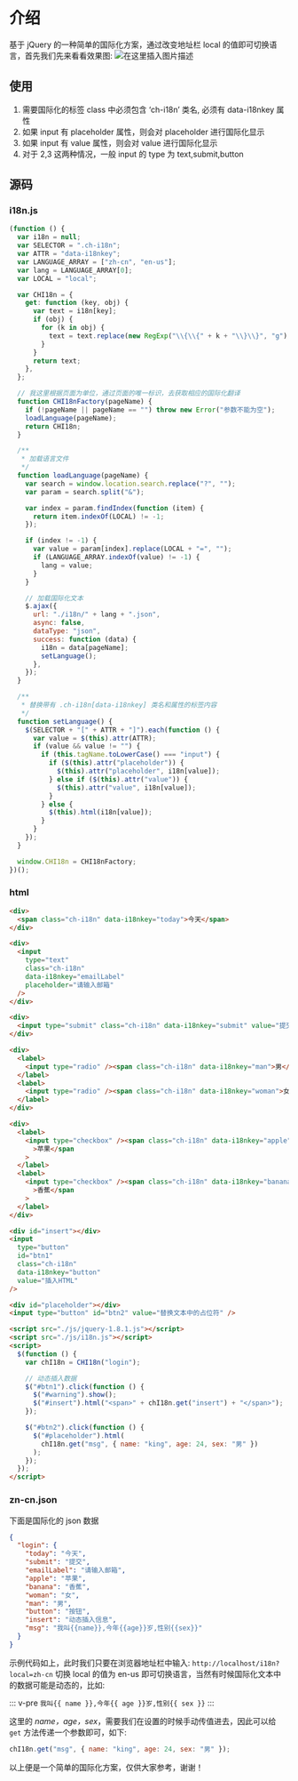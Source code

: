 # 介绍

基于 jQuery 的一种简单的国际化方案，通过改变地址栏 local 的值即可切换语言，首先我们先来看看效果图:
![在这里插入图片描述](https://img-blog.csdnimg.cn/20190111162146880.gif)

## 使用

1. 需要国际化的标签 class 中必须包含 ‘ch-i18n’ 类名, 必须有 data-i18nkey 属性
2. 如果 input 有 placeholder 属性，则会对 placeholder 进行国际化显示
3. 如果 input 有 value 属性，则会对 value 进行国际化显示
4. 对于 2,3 这两种情况，一般 input 的 type 为 text,submit,button

## 源码

### i18n.js

```javascript
(function () {
  var i18n = null;
  var SELECTOR = ".ch-i18n";
  var ATTR = "data-i18nkey";
  var LANGUAGE_ARRAY = ["zh-cn", "en-us"];
  var lang = LANGUAGE_ARRAY[0];
  var LOCAL = "local";

  var CHI18n = {
    get: function (key, obj) {
      var text = i18n[key];
      if (obj) {
        for (k in obj) {
          text = text.replace(new RegExp("\\{\\{" + k + "\\}\\}", "g"), obj[k]);
        }
      }
      return text;
    },
  };

  // 我这里根据页面为单位，通过页面的唯一标识，去获取相应的国际化翻译
  function CHI18nFactory(pageName) {
    if (!pageName || pageName == "") throw new Error("参数不能为空");
    loadLanguage(pageName);
    return CHI18n;
  }

  /**
   * 加载语言文件
   */
  function loadLanguage(pageName) {
    var search = window.location.search.replace("?", "");
    var param = search.split("&");

    var index = param.findIndex(function (item) {
      return item.indexOf(LOCAL) != -1;
    });

    if (index != -1) {
      var value = param[index].replace(LOCAL + "=", "");
      if (LANGUAGE_ARRAY.indexOf(value) != -1) {
        lang = value;
      }
    }

    // 加载国际化文本
    $.ajax({
      url: "./i18n/" + lang + ".json",
      async: false,
      dataType: "json",
      success: function (data) {
        i18n = data[pageName];
        setLanguage();
      },
    });
  }

  /**
   * 替换带有 .ch-i18n[data-i18nkey] 类名和属性的标签内容
   */
  function setLanguage() {
    $(SELECTOR + "[" + ATTR + "]").each(function () {
      var value = $(this).attr(ATTR);
      if (value && value != "") {
        if (this.tagName.toLowerCase() === "input") {
          if ($(this).attr("placeholder")) {
            $(this).attr("placeholder", i18n[value]);
          } else if ($(this).attr("value")) {
            $(this).attr("value", i18n[value]);
          }
        } else {
          $(this).html(i18n[value]);
        }
      }
    });
  }

  window.CHI18n = CHI18nFactory;
})();
```

### html

```html
<div>
  <span class="ch-i18n" data-i18nkey="today">今天</span>
</div>

<div>
  <input
    type="text"
    class="ch-i18n"
    data-i18nkey="emailLabel"
    placeholder="请输入邮箱"
  />
</div>

<div>
  <input type="submit" class="ch-i18n" data-i18nkey="submit" value="提交" />
</div>

<div>
  <label>
    <input type="radio" /><span class="ch-i18n" data-i18nkey="man">男</span>
  </label>
  <label>
    <input type="radio" /><span class="ch-i18n" data-i18nkey="woman">女</span>
  </label>
</div>

<div>
  <label>
    <input type="checkbox" /><span class="ch-i18n" data-i18nkey="apple"
      >苹果</span
    >
  </label>
  <label>
    <input type="checkbox" /><span class="ch-i18n" data-i18nkey="banana"
      >香蕉</span
    >
  </label>
</div>

<div id="insert"></div>
<input
  type="button"
  id="btn1"
  class="ch-i18n"
  data-i18nkey="button"
  value="插入HTML"
/>

<div id="placeholder"></div>
<input type="button" id="btn2" value="替换文本中的占位符" />

<script src="./js/jquery-1.8.1.js"></script>
<script src="./js/i18n.js"></script>
<script>
  $(function () {
    var chI18n = CHI18n("login");

    // 动态插入数据
    $("#btn1").click(function () {
      $("#warning").show();
      $("#insert").html("<span>" + chI18n.get("insert") + "</span>");
    });

    $("#btn2").click(function () {
      $("#placeholder").html(
        chI18n.get("msg", { name: "king", age: 24, sex: "男" })
      );
    });
  });
</script>
```

### zn-cn.json

下面是国际化的 json 数据

```json
{
  "login": {
    "today": "今天",
    "submit": "提交",
    "emailLabel": "请输入邮箱",
    "apple": "苹果",
    "banana": "香蕉",
    "woman": "女",
    "man": "男",
    "button": "按钮",
    "insert": "动态插入信息",
    "msg": "我叫{{name}},今年{{age}}岁,性别{{sex}}"
  }
}
```

示例代码如上，此时我们只要在浏览器地址栏中输入: `http://localhost/i18n?local=zh-cn` 切换 local 的值为 en-us 即可切换语言，当然有时候国际化文本中的数据可能是动态的，比如:

::: v-pre
`我叫{{ name }},今年{{ age }}岁,性别{{ sex }}`
:::

这里的 _name，age，sex_，需要我们在设置的时候手动传值进去，因此可以给 `get` 方法传递一个参数即可，如下:

```javascript
chI18n.get("msg", { name: "king", age: 24, sex: "男" });
```

以上便是一个简单的国际化方案，仅供大家参考，谢谢！
